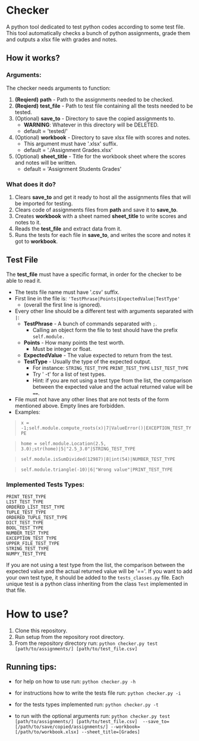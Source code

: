 #  Checker

A python tool dedicated to test python codes according to some test file.
This tool automatically checks a bunch of python assignments, grade them and outputs a xlsx file with grades and notes.

## How it works?
### Arguments:
The checker needs arguments to function:
1. **(Reqierd)** **path** - Path to the assignments needed to be checked.
2. **(Reqierd)** **test_file** - Path to test file containing all the tests needed to be tested.
3. (Optional)  **save_to** - Directory to save the copied assignments to.
	- **WARNING**: Whatever in this directory will be DELETED. 
	- default = 'tested/' 
4. (Optional) **workbook** - Directory to save xlsx file with scores and notes. 
	- This argument must have '.xlsx' suffix. 
	- default = './Assignment Grades.xlsx' 
6. (Optional) **sheet_title** - Title for the workbook sheet where the scores and notes 
will be written. 
	- default = 'Assignment Students Grades'

### What does it do?
   1. Clears **save_to** and get it ready to host all the assignments files that will be imported for testing.
   2.  Clears code of assignments files from **path** and save it to **save_to**.
   3. Creates **workbook** with a sheet named **sheet_title** to write scores and notes to it.
   4. Reads the **test_file** and extract data from it.
   5. Runs the tests for each file in **save_to**, and writes the score and notes it got to **workbook**.

## Test File
The **test_file** must have a specific format, in order for the checker to be able to read it.
- The tests file name must have '.csv' suffix. 
- First line in the file is: 
	`'TestPhrase|Points|ExpectedValue|TestType'`
	* (overall the first line is ignored).
- Every other line should be a different test with arguments separated with `|`: 
    - **TestPhrase** - A bunch of commands separated with `;`. 
	    - Calling an object form the file to test should have the prefix `self.module.`
    - **Points** - How many points the test worth. 
	    - Must be integer or float. 
    - **ExpectedValue** - The value expected to return from the test. 
    - **TestType** - Usually the type of the expected output. 
	     - For instance: 
	     `STRING_TEST_TYPE`
	     `PRINT_TEST_TYPE`
	     `LIST_TEST_TYPE`
	     - Try ' -t' for a list of test types.
	     - Hint: if you are not using a test type from the list, the comparison between the expected value and the actual returned value will be `==`.
- File must not have any other lines that are not tests of the form mentioned above. Empty lines are forbidden. 
- Examples: 
> `x = -1;self.module.compute_roots(x)|7|ValueError()|EXCEPTION_TEST_TYPE`

> `home = self.module.Location(2.5, 3.0);str(home)|5|"2.5_3.0"|STRING_TEST_TYPE`

> `self.module.isSumDivided(12987)|8|int(54)|NUMBER_TEST_TYPE`

> `self.module.triangle(-10)|6|"Wrong value"|PRINT_TEST_TYPE`

### Implemented Tests Types:
    PRINT_TEST_TYPE
    LIST_TEST_TYPE
    ORDERED_LIST_TEST_TYPE
    TUPLE_TEST_TYPE
    ORDERED_TUPLE_TEST_TYPE
    DICT_TEST_TYPE
    BOOL_TEST_TYPE
    NUMBER_TEST_TYPE
    EXCEPTION_TEST_TYPE
    UPPER_FILE_TEST_TYPE
    STRING_TEST_TYPE
    NUMPY_TEST_TYPE
If you are not using a test type from the list, the comparison between the expected value and the actual returned value will be '=='.
If you want to add your own test type, it should be added to the `tests_classes.py` file.
Each unique test is a python class inheriting from the class `Test` implemented in that file. 

# How to use?
1. Clone this repository.
2. Run setup from the repository root directory.
3. From the repository directory run:
`python checker.py test [path/to/assignments/] [path/to/test_file.csv]`

## Running tips:
* for help on how to use run:
`python checker.py -h`

* for instructions how to write the tests file run:
`python checker.py -i`

* for the tests types implemented run:
`python checker.py -t`

* to run with the optional arguments run:
`python checker.py test [path/to/assignments/] [path/to/test_file.csv] 
--save_to=[/path/to/save/copied/assignments/] --workbook=[/path/to/workbook.xlsx] --sheet_title=[Grades]`

